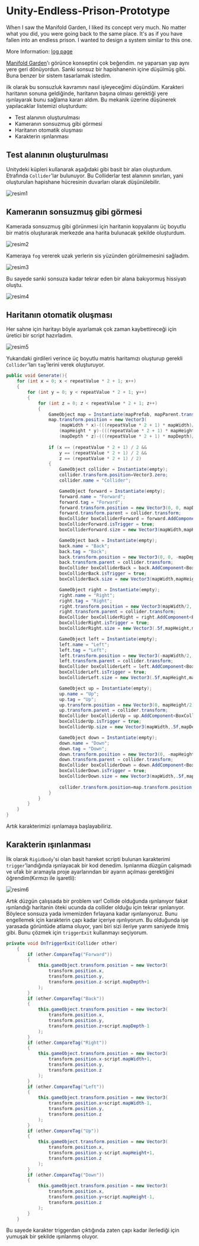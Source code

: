 # Unity-Endless-Prison-Prototype

When I saw the Manifold Garden, I liked its concept very much. No matter what you did, you were going back to the same place. It's as if you have fallen into an endless prison. I wanted to design a system similar to this one.

More Information: [log page](https://ergulburak.github.io/2021/02/09/sonsuzluk-tema.html "Blog")

[Manifold Garden][garden]'ı görünce konseptini çok beğendim. ne yaparsan yap aynı yere geri dönüyordun. Sanki sonsuz bir hapishanenin içine düşülmüş gibi. Buna benzer bir sistem tasarlamak istedim.

ilk olarak bu sonsuzluk kavramını nasıl işleyeceğimi düşündüm. Karakteri haritanın sonuna geldiğinde, haritanın başına olması gerektiği yere ışınlayarak bunu sağlama kararı aldım. Bu mekanik üzerine düşünerek yapılacaklar listemizi oluşturdum:
* Test alanının oluşturulması
* Kameranın sonsuzmuş gibi görmesi
* Haritanın otomatik oluşması
* Karakterin ışınlanması

## Test alanının oluşturulması
Unitydeki küpleri kullanarak aşağıdaki gibi basit bir alan oluşturdum. Etrafında `Collider`'lar bulunuyor. Bu Colliderlar test alanının sınırları, yani oluşturulan hapishane hücresinin duvarları olarak düşünülebilir.

![resim1](https://ergulburak.github.io/assets/img/sonsuzluk-1.PNG)

## Kameranın sonsuzmuş gibi görmesi
Kamerada sonsuzmuş gibi görünmesi için haritanin kopyalarını üç boyutlu bir matris oluşturarak merkezde ana harita bulunacak şekilde oluşturdum.

![resim2](https://ergulburak.github.io/assets/img/sonsuzluk-3.PNG) 

Kameraya `fog` vererek uzak yerlerin sis yüzünden görülmemesini sağladım. 

![resim3](https://ergulburak.github.io/assets/img/sonsuzluk-4.PNG)

Bu sayede sanki sonsuza kadar tekrar eden bir alana bakıyormuş hissiyatı oluştu.

![resim4](https://ergulburak.github.io/assets/img/sonsuzluk-5.PNG)

## Haritanın otomatik oluşması
Her sahne için haritayı böyle ayarlamak çok zaman kaybettireceği için üretici bir script hazırladım.

![resim5](https://ergulburak.github.io/assets/img/sonsuzluk-6.PNG)

Yukarıdaki girdileri verince üç boyutlu matris haritamızı oluşturup gerekli `Collider`'ları `tag`'lerini verek oluşturuyor.
```csharp
public void Generate(){
    for (int x = 0; x < repeatValue * 2 + 1; x++)
    {
        for (int y = 0; y < repeatValue * 2 + 1; y++)
        {
            for (int z = 0; z < repeatValue * 2 + 1; z++)
            {
                GameObject map = Instantiate(mapPrefab, mapParent.transform);
                map.transform.position = new Vector3(
                    (mapWidth * x)-(((repeatValue * 2 + 1) * mapWidth)/2), 
                    (mapHeight * y)-(((repeatValue * 2 + 1) * mapHeight)/2), 
                    (mapDepth * z)-(((repeatValue * 2 + 1) * mapDepth)/2));
                        
                if (x == (repeatValue * 2 + 1) / 2 && 
                    y == (repeatValue * 2 + 1) / 2 &&
                    z == (repeatValue * 2 + 1) / 2)
                {
                    GameObject collider = Instantiate(empty);
                    collider.transform.position=Vector3.zero;
                    collider.name = "Collider";

                    GameObject forward = Instantiate(empty);
                    forward.name = "Forward";
                    forward.tag = "Forward";
                    forward.transform.position = new Vector3(0, 0, mapDepth / 2);
                    forward.transform.parent = collider.transform;
                    BoxCollider boxColliderForward = forward.AddComponent<BoxCollider>();
                    boxColliderForward.isTrigger = true;
                    boxColliderForward.size = new Vector3(mapWidth,mapHeight,.5f);

                    GameObject back = Instantiate(empty);
                    back.name = "Back";
                    back.tag = "Back";
                    back.transform.position = new Vector3(0, 0, -mapDepth / 2);
                    back.transform.parent = collider.transform;
                    BoxCollider boxColliderBack = back.AddComponent<BoxCollider>();
                    boxColliderBack.isTrigger = true;
                    boxColliderBack.size = new Vector3(mapWidth,mapHeight,.5f);

                    GameObject right = Instantiate(empty);
                    right.name = "Right";
                    right.tag = "Right";
                    right.transform.position = new Vector3(mapWidth/2, 0, 0);
                    right.transform.parent = collider.transform;
                    BoxCollider boxColliderRight = right.AddComponent<BoxCollider>();
                    boxColliderRight.isTrigger = true;
                    boxColliderRight.size = new Vector3(.5f,mapHeight,mapDepth);

                    GameObject left = Instantiate(empty);
                    left.name = "Left";
                    left.tag = "Left";
                    left.transform.position = new Vector3(-mapWidth/2, 0, 0);
                    left.transform.parent = collider.transform;
                    BoxCollider boxColliderLeft = left.AddComponent<BoxCollider>();
                    boxColliderLeft.isTrigger = true;
                    boxColliderLeft.size = new Vector3(.5f,mapHeight,mapDepth);

                    GameObject up = Instantiate(empty);
                    up.name = "Up";
                    up.tag = "Up";
                    up.transform.position = new Vector3(0, mapHeight/2, 0);
                    up.transform.parent = collider.transform;
                    BoxCollider boxColliderUp = up.AddComponent<BoxCollider>();
                    boxColliderUp.isTrigger = true;
                    boxColliderUp.size = new Vector3(mapWidth,.5f,mapDepth);

                    GameObject down = Instantiate(empty);
                    down.name = "Down";
                    down.tag = "Down";
                    down.transform.position = new Vector3(0, -mapHeight/2, 0);
                    down.transform.parent = collider.transform;
                    BoxCollider boxColliderDown = down.AddComponent<BoxCollider>();
                    boxColliderDown.isTrigger = true;
                    boxColliderDown.size = new Vector3(mapWidth,.5f,mapDepth);
                            
                    collider.transform.position=map.transform.position;
                }
            }
        }
    }   
}
```

Artık karakterimizi ışınlamaya başlayabiliriz.

## Karakterin ışınlanması
İlk olarak `Rigidbody`'si olan basit hareket scripti bulunan karakterimi `trigger`'landığında ışınlayacak bir kod denedim. Işınlanma düzgün çalışmadı ve ufak bir aramayla proje ayarlarından bir ayarın açılması gerektiğini öğrendim(Kırmızı ile işaretli):

![resim6](https://ergulburak.github.io/assets/img/sonsuzluk-2.PNG)

Artık düzgün çalışsada bir problem var! Collide olduğunda ışınlanıyor fakat ışınlandığı haritanin öteki ucunda da collider olduğu için tekrar ışınlanıyor. Böylece sonsuza yada ivmemizden fırlayana kadar ışınlanıyoruz. Bunu engellemek için karakterin çapı kadar içeriye ışınlıyorum. Bu olduğunda işe yarasada görüntüde atlama oluyor, yani biri sizi ileriye yarım saniyede itmiş gibi. Bunu çözmek için `triggerExit` kullanmayı seçiyorum. 

```csharp
private void OnTriggerExit(Collider other)
    {
        if (other.CompareTag("Forward"))
        {
            this.gameObject.transform.position = new Vector3(
                transform.position.x,
                transform.position.y,
                transform.position.z-script.mapDepth+1
            );
        }
        if (other.CompareTag("Back"))
        {
            this.gameObject.transform.position = new Vector3(
                transform.position.x,
                transform.position.y,
                transform.position.z+script.mapDepth-1
            );
        }
        if (other.CompareTag("Right"))
        {
            this.gameObject.transform.position = new Vector3(
                transform.position.x-script.mapWidth+1,
                transform.position.y,
                transform.position.z
            );
        }
        if (other.CompareTag("Left"))
        {
            this.gameObject.transform.position = new Vector3(
                transform.position.x+script.mapWidth-1,
                transform.position.y,
                transform.position.z
            );
        }
        if (other.CompareTag("Up"))
        {
            this.gameObject.transform.position = new Vector3(
                transform.position.x,
                transform.position.y-script.mapHeight+1,
                transform.position.z
            );
        }
        if (other.CompareTag("Down"))
        {
            this.gameObject.transform.position = new Vector3(
                transform.position.x,
                transform.position.y+script.mapHeight-1,
                transform.position.z
            );
        }
    }
```

Bu sayede karakter triggerdan çıktığında zaten çapı kadar ilerlediği için yumuşak bir şekilde ışınlanmış oluyor.

[garden]: https://store.steampowered.com/app/473950/Manifold_Garden/
